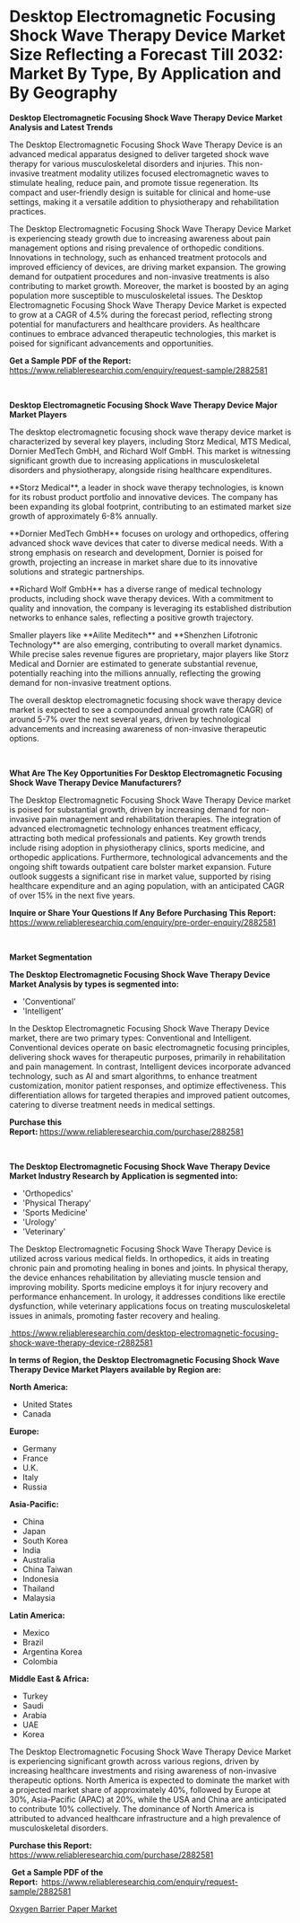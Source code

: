 <p><h1>Desktop Electromagnetic Focusing Shock Wave Therapy Device Market Size Reflecting a Forecast Till 2032: Market By Type, By Application and By Geography</h1></p><p><strong>Desktop Electromagnetic Focusing Shock Wave Therapy Device Market Analysis and Latest Trends</strong></p>
<p><p>The Desktop Electromagnetic Focusing Shock Wave Therapy Device is an advanced medical apparatus designed to deliver targeted shock wave therapy for various musculoskeletal disorders and injuries. This non-invasive treatment modality utilizes focused electromagnetic waves to stimulate healing, reduce pain, and promote tissue regeneration. Its compact and user-friendly design is suitable for clinical and home-use settings, making it a versatile addition to physiotherapy and rehabilitation practices.</p><p>The Desktop Electromagnetic Focusing Shock Wave Therapy Device Market is experiencing steady growth due to increasing awareness about pain management options and rising prevalence of orthopedic conditions. Innovations in technology, such as enhanced treatment protocols and improved efficiency of devices, are driving market expansion. The growing demand for outpatient procedures and non-invasive treatments is also contributing to market growth. Moreover, the market is boosted by an aging population more susceptible to musculoskeletal issues. The Desktop Electromagnetic Focusing Shock Wave Therapy Device Market is expected to grow at a CAGR of 4.5% during the forecast period, reflecting strong potential for manufacturers and healthcare providers. As healthcare continues to embrace advanced therapeutic technologies, this market is poised for significant advancements and opportunities.</p></p>
<p><strong>Get a Sample PDF of the Report:&nbsp;</strong> <a href="https://www.reliableresearchiq.com/enquiry/request-sample/2882581?utm_campaign=2716&utm_medium=2&utm_source=Github&utm_content=ia&utm_term=13032025&utm_id=desktop-electromagnetic-focusing-shock-wave-therapy-device">https://www.reliableresearchiq.com/enquiry/request-sample/2882581</a></p>
<p>&nbsp;</p>
<p><strong>Desktop Electromagnetic Focusing Shock Wave Therapy Device Major Market Players</strong></p>
<p><p>The desktop electromagnetic focusing shock wave therapy device market is characterized by several key players, including Storz Medical, MTS Medical, Dornier MedTech GmbH, and Richard Wolf GmbH. This market is witnessing significant growth due to increasing applications in musculoskeletal disorders and physiotherapy, alongside rising healthcare expenditures.</p><p>**Storz Medical**, a leader in shock wave therapy technologies, is known for its robust product portfolio and innovative devices. The company has been expanding its global footprint, contributing to an estimated market size growth of approximately 6-8% annually. </p><p>**Dornier MedTech GmbH** focuses on urology and orthopedics, offering advanced shock wave devices that cater to diverse medical needs. With a strong emphasis on research and development, Dornier is poised for growth, projecting an increase in market share due to its innovative solutions and strategic partnerships.</p><p>**Richard Wolf GmbH** has a diverse range of medical technology products, including shock wave therapy devices. With a commitment to quality and innovation, the company is leveraging its established distribution networks to enhance sales, reflecting a positive growth trajectory.</p><p>Smaller players like **Ailite Meditech** and **Shenzhen Lifotronic Technology** are also emerging, contributing to overall market dynamics. While precise sales revenue figures are proprietary, major players like Storz Medical and Dornier are estimated to generate substantial revenue, potentially reaching into the millions annually, reflecting the growing demand for non-invasive treatment options.</p><p>The overall desktop electromagnetic focusing shock wave therapy device market is expected to see a compounded annual growth rate (CAGR) of around 5-7% over the next several years, driven by technological advancements and increasing awareness of non-invasive therapeutic options.</p></p>
<p>&nbsp;</p>
<p><strong>What Are The Key Opportunities For Desktop Electromagnetic Focusing Shock Wave Therapy Device Manufacturers?</strong></p>
<p><p>The Desktop Electromagnetic Focusing Shock Wave Therapy Device market is poised for substantial growth, driven by increasing demand for non-invasive pain management and rehabilitation therapies. The integration of advanced electromagnetic technology enhances treatment efficacy, attracting both medical professionals and patients. Key growth trends include rising adoption in physiotherapy clinics, sports medicine, and orthopedic applications. Furthermore, technological advancements and the ongoing shift towards outpatient care bolster market expansion. Future outlook suggests a significant rise in market value, supported by rising healthcare expenditure and an aging population, with an anticipated CAGR of over 15% in the next five years.</p></p>
<p><strong>Inquire or Share Your Questions If Any Before Purchasing This Report:</strong> <a href="https://www.reliableresearchiq.com/enquiry/pre-order-enquiry/2882581?utm_campaign=2716&utm_medium=2&utm_source=Github&utm_content=ia&utm_term=13032025&utm_id=desktop-electromagnetic-focusing-shock-wave-therapy-device">https://www.reliableresearchiq.com/enquiry/pre-order-enquiry/2882581</a></p>
<p>&nbsp;</p>
<p><strong>Market Segmentation</strong></p>
<p><strong>The Desktop Electromagnetic Focusing Shock Wave Therapy Device Market Analysis by types is segmented into:</strong></p>
<p><ul><li>'Conventional'</li><li>'Intelligent'</li></ul></p>
<p><p>In the Desktop Electromagnetic Focusing Shock Wave Therapy Device market, there are two primary types: Conventional and Intelligent. Conventional devices operate on basic electromagnetic focusing principles, delivering shock waves for therapeutic purposes, primarily in rehabilitation and pain management. In contrast, Intelligent devices incorporate advanced technology, such as AI and smart algorithms, to enhance treatment customization, monitor patient responses, and optimize effectiveness. This differentiation allows for targeted therapies and improved patient outcomes, catering to diverse treatment needs in medical settings.</p></p>
<p><strong>Purchase this Report:&nbsp;</strong><a href="https://www.reliableresearchiq.com/purchase/2882581?utm_campaign=2716&utm_medium=2&utm_source=Github&utm_content=ia&utm_term=13032025&utm_id=desktop-electromagnetic-focusing-shock-wave-therapy-device">https://www.reliableresearchiq.com/purchase/2882581</a></p>
<p>&nbsp;</p>
<p><strong>The Desktop Electromagnetic Focusing Shock Wave Therapy Device Market Industry Research by Application is segmented into:</strong></p>
<p><ul><li>'Orthopedics'</li><li>'Physical Therapy'</li><li>'Sports Medicine'</li><li>'Urology'</li><li>'Veterinary'</li></ul></p>
<p><p>The Desktop Electromagnetic Focusing Shock Wave Therapy Device is utilized across various medical fields. In orthopedics, it aids in treating chronic pain and promoting healing in bones and joints. In physical therapy, the device enhances rehabilitation by alleviating muscle tension and improving mobility. Sports medicine employs it for injury recovery and performance enhancement. In urology, it addresses conditions like erectile dysfunction, while veterinary applications focus on treating musculoskeletal issues in animals, promoting faster recovery and healing.</p></p>
<p><a href="https://www.reliableresearchiq.com/desktop-electromagnetic-focusing-shock-wave-therapy-device-r2882581?utm_campaign=2716&utm_medium=2&utm_source=Github&utm_content=ia&utm_term=13032025&utm_id=desktop-electromagnetic-focusing-shock-wave-therapy-device">&nbsp;https://www.reliableresearchiq.com/desktop-electromagnetic-focusing-shock-wave-therapy-device-r2882581</a></p>
<p><strong>In terms of Region, the Desktop Electromagnetic Focusing Shock Wave Therapy Device Market Players available by Region are:</strong></p>
<p>
    <p> <strong> North America: </strong>
        <ul>
            <li>United States</li>
            <li>Canada</li>
        </ul>
        </p> 
    <p> <strong> Europe: </strong>
        <ul>
            <li>Germany</li>
            <li>France</li>
            <li>U.K.</li>
            <li>Italy</li>
            <li>Russia</li>
        </ul>
        </p> 
    <p> <strong> Asia-Pacific: </strong>
        <ul>
            <li>China</li>
            <li>Japan</li>
            <li>South Korea</li>
            <li>India</li>
            <li>Australia</li>
            <li>China Taiwan</li>
            <li>Indonesia</li>
            <li>Thailand</li>
            <li>Malaysia</li>
        </ul>
        </p> 
    <p> <strong> Latin America: </strong>
        <ul>
            <li>Mexico</li>
            <li>Brazil</li>
            <li>Argentina Korea</li>
            <li>Colombia</li>
        </ul>
        </p> 
    <p> <strong> Middle East & Africa: </strong>
        <ul>
            <li>Turkey</li>
            <li>Saudi</li>
            <li>Arabia</li>
            <li>UAE</li>
            <li>Korea</li>
        </ul>
    </p>
    </p>
<p><p>The Desktop Electromagnetic Focusing Shock Wave Therapy Device Market is experiencing significant growth across various regions, driven by increasing healthcare investments and rising awareness of non-invasive therapeutic options. North America is expected to dominate the market with a projected market share of approximately 40%, followed by Europe at 30%, Asia-Pacific (APAC) at 20%, while the USA and China are anticipated to contribute 10% collectively. The dominance of North America is attributed to advanced healthcare infrastructure and a high prevalence of musculoskeletal disorders.</p></p>
<p><strong>Purchase this Report: </strong><a href="https://www.reliableresearchiq.com/purchase/2882581?utm_campaign=2716&utm_medium=2&utm_source=Github&utm_content=ia&utm_term=13032025&utm_id=desktop-electromagnetic-focusing-shock-wave-therapy-device">https://www.reliableresearchiq.com/purchase/2882581</a></p>
<p>&nbsp;<strong>Get a Sample PDF of the Report:&nbsp;&nbsp;</strong><a href="https://www.reliableresearchiq.com/enquiry/request-sample/2882581?utm_campaign=2716&utm_medium=2&utm_source=Github&utm_content=ia&utm_term=13032025&utm_id=desktop-electromagnetic-focusing-shock-wave-therapy-device">https://www.reliableresearchiq.com/enquiry/request-sample/2882581</a></p>
<p><strong></strong></p>
<p><p><a href="https://github.com/klaassenmackenzie6/Market-Research-Report-List-1/blob/main/oxygen-barrier-paper-market.md?utm_campaign=2716&utm_medium=2&utm_source=Github&utm_content=ia&utm_term=13032025&utm_id=desktop-electromagnetic-focusing-shock-wave-therapy-device">Oxygen Barrier Paper Market</a></p></p>
